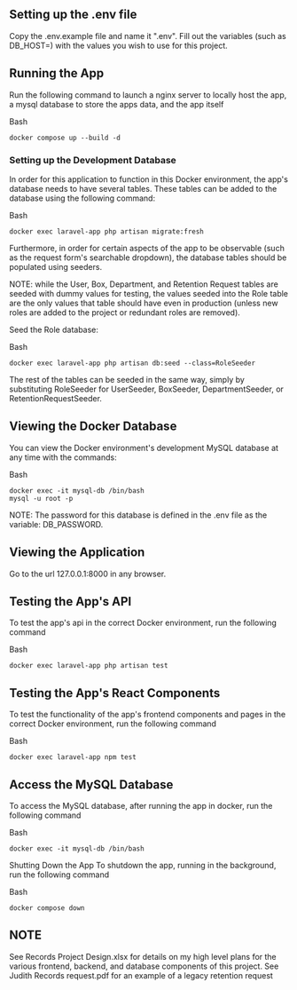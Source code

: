 ## Setting up the .env file
Copy the .env.example file and name it ".env".
Fill out the variables (such as DB_HOST=) with the values you wish to use for this project.

## Running the App
Run the following command to launch a nginx server to locally host the app, a mysql database to store the apps data, and the app itself

Bash
```
docker compose up --build -d
```

### Setting up the Development Database
In order for this application to function in this Docker environment, the app's database needs to have several tables. These tables can be added to the database using the following command:

Bash
```
docker exec laravel-app php artisan migrate:fresh
```

Furthermore, in order for certain aspects of the app to be observable (such as the request form's searchable dropdown), the database tables should be populated using seeders.

NOTE: while the User, Box, Department, and Retention Request tables are seeded with dummy values for testing, the values seeded into the Role table are the only values that table should have even in production (unless new roles are added to the project or redundant roles are removed).

Seed the Role database:

Bash
```
docker exec laravel-app php artisan db:seed --class=RoleSeeder
```

The rest of the tables can be seeded in the same way, simply by substituting RoleSeeder for UserSeeder, BoxSeeder, DepartmentSeeder, or RetentionRequestSeeder.

## Viewing the Docker Database
You can view the Docker environment's development MySQL database at any time with the commands:

Bash
```
docker exec -it mysql-db /bin/bash
mysql -u root -p
```

NOTE: The password for this database is defined in the .env file as the variable: DB_PASSWORD.

## Viewing the Application
Go to the url 127.0.0.1:8000 in any browser.

## Testing the App's API
To test the app's api in the correct Docker environment, run the following command

Bash
```
docker exec laravel-app php artisan test
```

## Testing the App's React Components
To test the functionality of the app's frontend components and pages in the correct Docker environment, run the following command

Bash
```
docker exec laravel-app npm test
```

## Access the MySQL Database
To access the MySQL database, after running the app in docker, run the following command

Bash
```
docker exec -it mysql-db /bin/bash
```

Shutting Down the App
To shutdown the app, running in the background, run the following command

Bash
```
docker compose down
```

## NOTE
See Records Project Design.xlsx for details on my high level plans for the various frontend, backend, and database components of this project. See Judith Records request.pdf for an example of a legacy retention request
